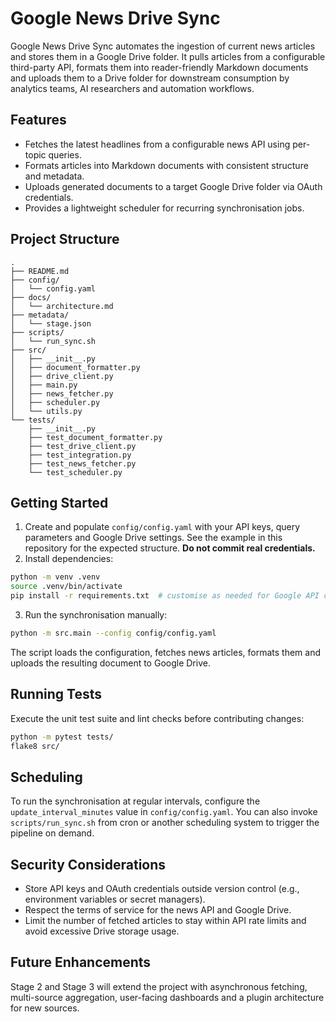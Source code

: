 # Google News Drive Sync

Google News Drive Sync automates the ingestion of current news articles and stores them in a Google Drive folder. It pulls
articles from a configurable third-party API, formats them into reader-friendly Markdown documents and uploads them to a Drive
folder for downstream consumption by analytics teams, AI researchers and automation workflows.

## Features

- Fetches the latest headlines from a configurable news API using per-topic queries.
- Formats articles into Markdown documents with consistent structure and metadata.
- Uploads generated documents to a target Google Drive folder via OAuth credentials.
- Provides a lightweight scheduler for recurring synchronisation jobs.

## Project Structure

```
.
├── README.md
├── config/
│   └── config.yaml
├── docs/
│   └── architecture.md
├── metadata/
│   └── stage.json
├── scripts/
│   └── run_sync.sh
├── src/
│   ├── __init__.py
│   ├── document_formatter.py
│   ├── drive_client.py
│   ├── main.py
│   ├── news_fetcher.py
│   ├── scheduler.py
│   └── utils.py
└── tests/
    ├── __init__.py
    ├── test_document_formatter.py
    ├── test_drive_client.py
    ├── test_integration.py
    ├── test_news_fetcher.py
    └── test_scheduler.py
```

## Getting Started

1. Create and populate `config/config.yaml` with your API keys, query parameters and Google Drive settings. See the example in this
   repository for the expected structure. **Do not commit real credentials.**
2. Install dependencies:

```bash
python -m venv .venv
source .venv/bin/activate
pip install -r requirements.txt  # customise as needed for Google API clients
```

3. Run the synchronisation manually:

```bash
python -m src.main --config config/config.yaml
```

The script loads the configuration, fetches news articles, formats them and uploads the resulting document to Google Drive.

## Running Tests

Execute the unit test suite and lint checks before contributing changes:

```bash
python -m pytest tests/
flake8 src/
```

## Scheduling

To run the synchronisation at regular intervals, configure the `update_interval_minutes` value in `config/config.yaml`. You can
also invoke `scripts/run_sync.sh` from cron or another scheduling system to trigger the pipeline on demand.

## Security Considerations

- Store API keys and OAuth credentials outside version control (e.g., environment variables or secret managers).
- Respect the terms of service for the news API and Google Drive.
- Limit the number of fetched articles to stay within API rate limits and avoid excessive Drive storage usage.

## Future Enhancements

Stage 2 and Stage 3 will extend the project with asynchronous fetching, multi-source aggregation, user-facing dashboards and a
plugin architecture for new sources.
